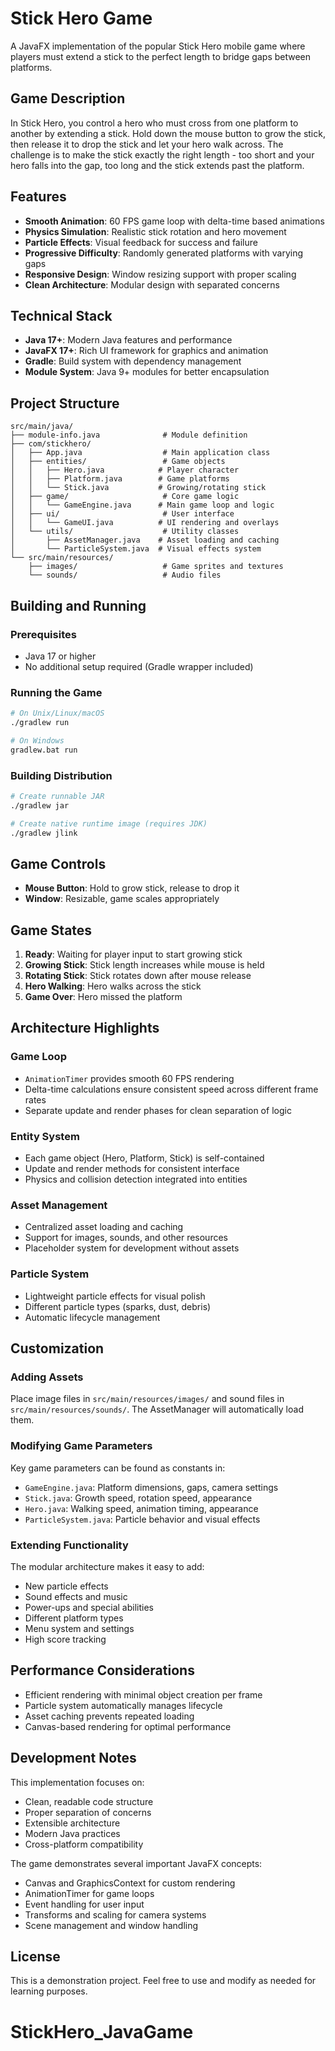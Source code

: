 # Stick Hero Game

A JavaFX implementation of the popular Stick Hero mobile game where players must extend a stick to the perfect length to bridge gaps between platforms.

## Game Description

In Stick Hero, you control a hero who must cross from one platform to another by extending a stick. Hold down the mouse button to grow the stick, then release it to drop the stick and let your hero walk across. The challenge is to make the stick exactly the right length - too short and your hero falls into the gap, too long and the stick extends past the platform.

## Features

- **Smooth Animation**: 60 FPS game loop with delta-time based animations
- **Physics Simulation**: Realistic stick rotation and hero movement
- **Particle Effects**: Visual feedback for success and failure
- **Progressive Difficulty**: Randomly generated platforms with varying gaps
- **Responsive Design**: Window resizing support with proper scaling
- **Clean Architecture**: Modular design with separated concerns

## Technical Stack

- **Java 17+**: Modern Java features and performance
- **JavaFX 17+**: Rich UI framework for graphics and animation
- **Gradle**: Build system with dependency management
- **Module System**: Java 9+ modules for better encapsulation

## Project Structure

```
src/main/java/
├── module-info.java              # Module definition
├── com/stickhero/
│   ├── App.java                  # Main application class
│   ├── entities/                 # Game objects
│   │   ├── Hero.java            # Player character
│   │   ├── Platform.java        # Game platforms
│   │   └── Stick.java           # Growing/rotating stick
│   ├── game/                     # Core game logic
│   │   └── GameEngine.java      # Main game loop and logic
│   ├── ui/                       # User interface
│   │   └── GameUI.java          # UI rendering and overlays
│   └── utils/                    # Utility classes
│       ├── AssetManager.java    # Asset loading and caching
│       └── ParticleSystem.java  # Visual effects system
└── src/main/resources/
    ├── images/                   # Game sprites and textures
    └── sounds/                   # Audio files
```

## Building and Running

### Prerequisites

- Java 17 or higher
- No additional setup required (Gradle wrapper included)

### Running the Game

```bash
# On Unix/Linux/macOS
./gradlew run

# On Windows
gradlew.bat run
```

### Building Distribution

```bash
# Create runnable JAR
./gradlew jar

# Create native runtime image (requires JDK)
./gradlew jlink
```

## Game Controls

- **Mouse Button**: Hold to grow stick, release to drop it
- **Window**: Resizable, game scales appropriately

## Game States

1. **Ready**: Waiting for player input to start growing stick
2. **Growing Stick**: Stick length increases while mouse is held
3. **Rotating Stick**: Stick rotates down after mouse release
4. **Hero Walking**: Hero walks across the stick
5. **Game Over**: Hero missed the platform

## Architecture Highlights

### Game Loop
- `AnimationTimer` provides smooth 60 FPS rendering
- Delta-time calculations ensure consistent speed across different frame rates
- Separate update and render phases for clean separation of logic

### Entity System
- Each game object (Hero, Platform, Stick) is self-contained
- Update and render methods for consistent interface
- Physics and collision detection integrated into entities

### Asset Management
- Centralized asset loading and caching
- Support for images, sounds, and other resources
- Placeholder system for development without assets

### Particle System
- Lightweight particle effects for visual polish
- Different particle types (sparks, dust, debris)
- Automatic lifecycle management

## Customization

### Adding Assets
Place image files in `src/main/resources/images/` and sound files in `src/main/resources/sounds/`. The AssetManager will automatically load them.

### Modifying Game Parameters
Key game parameters can be found as constants in:
- `GameEngine.java`: Platform dimensions, gaps, camera settings
- `Stick.java`: Growth speed, rotation speed, appearance
- `Hero.java`: Walking speed, animation timing, appearance
- `ParticleSystem.java`: Particle behavior and visual effects

### Extending Functionality
The modular architecture makes it easy to add:
- New particle effects
- Sound effects and music
- Power-ups and special abilities
- Different platform types
- Menu system and settings
- High score tracking

## Performance Considerations

- Efficient rendering with minimal object creation per frame
- Particle system automatically manages lifecycle
- Asset caching prevents repeated loading
- Canvas-based rendering for optimal performance

## Development Notes

This implementation focuses on:
- Clean, readable code structure
- Proper separation of concerns
- Extensible architecture
- Modern Java practices
- Cross-platform compatibility

The game demonstrates several important JavaFX concepts:
- Canvas and GraphicsContext for custom rendering
- AnimationTimer for game loops
- Event handling for user input
- Transforms and scaling for camera systems
- Scene management and window handling

## License

This is a demonstration project. Feel free to use and modify as needed for learning purposes.
# StickHero_JavaGame
